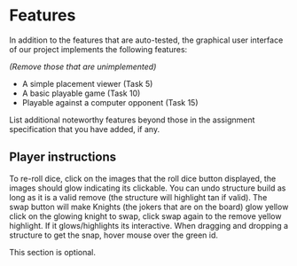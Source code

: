 # Features

In addition to the features that are auto-tested, the graphical user interface
of our project implements the following features:

*(Remove those that are unimplemented)*

 - A simple placement viewer (Task 5)
 - A basic playable game (Task 10)
 - Playable against a computer opponent (Task 15)

List additional noteworthy features beyond those in the assignment
specification that you have added, if any.

## Player instructions

To re-roll dice, click on the images that the roll dice button displayed, the images should glow indicating its clickable.
You can undo structure build as long as it is a valid remove (the structure will highlight tan if valid).
The swap button will make Knights (the jokers that are on the board) glow yellow click on the glowing knight to swap, click swap again to the remove yellow highlight.
If it glows/highlights its interactive.
When dragging and dropping a structure to get the snap, hover mouse over the green id.

This section is optional.
